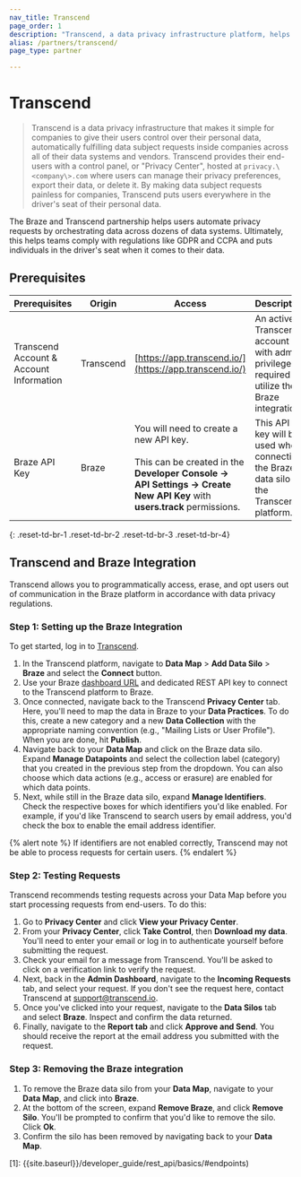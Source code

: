 ```yaml
---
nav_title: Transcend
page_order: 1
description: "Transcend, a data privacy infrastructure platform, helps automate fulfillment of data subject requests by orchestrating data across dozens of data systems, including Braze."
alias: /partners/transcend/
page_type: partner

---
```


# Transcend

> Transcend is a data privacy infrastructure that makes it simple for companies to give their users control over their personal data, automatically fulfilling data subject requests inside companies across all of their data systems and vendors. Transcend provides their end-users with a control panel, or "Privacy Center", hosted at `privacy.\<company\>.com` where users can manage their privacy preferences, export their data, or delete it. By making data subject requests painless for companies, Transcend puts users everywhere in the driver's seat of their personal data.

The Braze and Transcend partnership helps users automate privacy requests by orchestrating data across dozens of data systems. Ultimately, this helps teams comply with regulations like GDPR and CCPA and puts individuals in the driver's seat when it comes to their data.

## Prerequisites

| Prerequisites | Origin | Access | Description |
|---|---|---|---|
| Transcend Account & Account Information | Transcend | [https://app.transcend.io/](https://app.transcend.io/) | An active Transcend account with admin privileges is required to utilize the Braze integration. |
| Braze API Key | Braze | You will need to create a new API key.<br><br>This can be created in the __Developer Console -> API Settings -> Create New API Key__ with __users.track__ permissions. | This API key will be used when connecting the Braze data silo to the Transcend platform. |
{: .reset-td-br-1 .reset-td-br-2 .reset-td-br-3  .reset-td-br-4}

## Transcend and Braze Integration

Transcend allows you to programmatically access, erase, and opt users out of communication in the Braze platform in accordance with data privacy regulations.

### Step 1: Setting up the Braze Integration
To get started, log in to [Transcend](https://app.transcend.io/login).

1. In the Transcend platform, navigate to __Data Map__ > __Add Data Silo__ > __Braze__ and select the __Connect__ button.
2. Use your Braze [dashboard URL]({{site.baseurl}}/api/basics/#endpoints) and dedicated REST API key to connect to the Transcend platform to Braze. 
3. Once connected, navigate back to the Transcend __Privacy Center__ tab. Here, you'll need to map the data in Braze to your __Data Practices__. To do this, create a new category and a new __Data Collection__ with the appropriate naming convention (e.g., "Mailing Lists or User Profile"). When you are done, hit __Publish__.
4. Navigate back to your __Data Map__ and click on the Braze data silo. Expand __Manage Datapoints__ and select the collection label (category) that you created in the previous step from the dropdown. You can also choose which data actions (e.g., access or erasure) are enabled for which data points. 
5. Next, while still in the Braze data silo, expand __Manage Identifiers__. Check the respective boxes for which identifiers you'd like enabled. For example, if you'd like Transcend to search users by email address, you'd check the box to enable the email address identifier.

{% alert note %}
If identifiers are not enabled correctly, Transcend may not be able to process requests for certain users.
{% endalert %}

### Step 2: Testing Requests
Transcend recommends testing requests across your Data Map before you start processing requests from end-users. To do this:

1. Go to __Privacy Center__ and click __View your Privacy Center__.
2. From your __Privacy Center__, click __Take Control__, then __Download my data__. You'll need to enter your email or log in to authenticate yourself before submitting the request.
3. Check your email for a message from Transcend. You'll be asked to click on a verification link to verify the request.
4. Next, back in the __Admin Dashboard__, navigate to the __Incoming Requests__ tab, and select your request. If you don't see the request here, contact Transcend at [support@transcend.io](mailto:support@transcend.io).
5. Once you've clicked into your request, navigate to the __Data Silos__ tab and select __Braze__. Inspect and confirm the data returned.
6. Finally, navigate to the __Report tab__ and click __Approve and Send__. You should receive the report at the email address you submitted with the request.

### Step 3: Removing the Braze integration

1. To remove the Braze data silo from your __Data Map__, navigate to your __Data Map__, and click into __Braze__. 
2. At the bottom of the screen, expand __Remove Braze__, and click __Remove Silo__. You'll be prompted to confirm that you'd like to remove the silo. Click __Ok__. 
3. Confirm the silo has been removed by navigating back to your __Data Map__.

[1]: {{site.baseurl}}/developer_guide/rest_api/basics/#endpoints)
